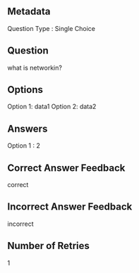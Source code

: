## Metadata
Question Type : Single Choice

## Question
what is networkin?

## Options
Option 1: data1
Option 2: data2

## Answers
Option 1 : 2

## Correct Answer Feedback
correct

## Incorrect Answer Feedback
incorrect

## Number of Retries
1


